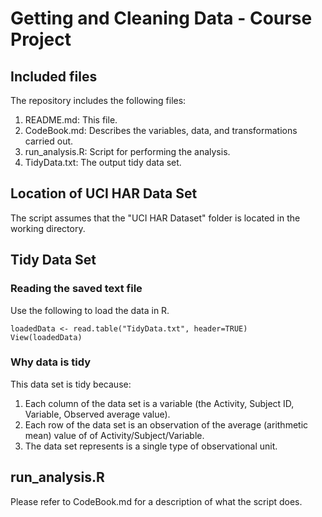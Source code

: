 Getting and Cleaning Data - Course Project
==========================================

Included files
--------------

The repository includes the following files:

1. README.md: This file.
2. CodeBook.md: Describes the variables, data, and transformations carried out.
2. run_analysis.R: Script for performing the analysis.
4. TidyData.txt: The output tidy data set. 

Location of UCI HAR Data Set
------------------------
The script assumes that the "UCI HAR Dataset" folder is located in the working directory. 

Tidy Data Set
-------------

### Reading the saved text file

Use the following to load the data in R.

    loadedData <- read.table("TidyData.txt", header=TRUE)
    View(loadedData)

### Why data is tidy

This data set is tidy because:

1. Each column of the data set is a variable (the Activity, Subject ID, Variable, Observed average value). 
2. Each row of the data set is an observation of the average (arithmetic mean) value of of Activity/Subject/Variable. 
3. The data set represents is a single type of observational unit. 

run_analysis.R
--------------
Please refer to CodeBook.md for a description of what the script does. 
